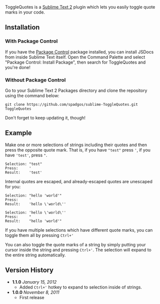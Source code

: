 ToggleQuotes is a [Sublime Text 2][sublime] plugin which lets you easily toggle quote marks in your code.

## Installation ##

### With Package Control ###

If you have the [Package Control][package_control] package installed, you can install JSDocs from inside Sublime Text itself. Open the Command Palette and select "Package Control: Install Package", then search for ToggleQuotes and you're done!

### Without Package Control ###

Go to your Sublime Text 2 Packages directory and clone the repository using the command below:

    git clone https://github.com/spadgos/sublime-ToggleQuotes.git ToggleQuotes

Don't forget to keep updating it, though!

## Example ##

Make one or more selections of strings including their quotes and then press the opposite quote mark. That is, if you have `"test"` press `'`, if you have `'test'`, press `"`.

    Selection: "test"
    Press:     '
    Result:    'test'

Internal quotes are escaped, and already-escaped quotes are unescaped for you:

    Selection: "hello 'world'"
    Press:     '
    Result:    'hello \'world\''

    Selection: 'hello \'world\''
    Press:     "
    Result:    "hello 'world'"


If you have multiple selections which have different quote marks, you can toggle them all by pressing `Ctrl+'`

You can also toggle the quote marks of a string by simply putting your cursor inside the string and pressing `Ctrl+'`. The selection will expand to the entire string automatically.

## Version History ##

- **1.1.0** *January 15, 2012*
  - Added `Ctrl+'` hotkey to expand to selection inside of strings.
- **1.0.0** *November 8, 2011*
  - First release

[sublime]: http://www.sublimetext.com/
[package_control]: http://wbond.net/sublime_packages/package_control
